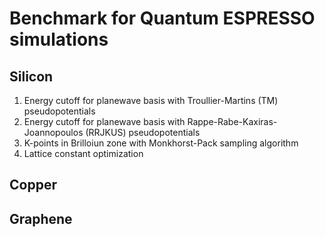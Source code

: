 # Benchmark for Quantum ESPRESSO simulations

## Silicon

1. Energy cutoff for planewave basis with Troullier-Martins (TM)
   pseudopotentials
2. Energy cutoff for planewave basis with Rappe-Rabe-Kaxiras-Joannopoulos (RRJKUS) pseudopotentials
3. K-points in Brilloiun zone with Monkhorst-Pack sampling algorithm
4. Lattice constant optimization

## Copper

## Graphene
